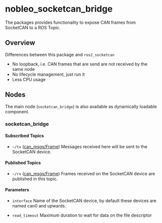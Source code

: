 <!--
Copyright (C) 2024 Nobleo Technology B.V.

SPDX-License-Identifier: Apache-2.0
-->

# nobleo_socketcan_bridge
The packages provides functionality to expose CAN frames from SocketCAN to a ROS Topic.

## Overview
Differences between this package and `ros2_socketcan`

- No loopback, i.e. CAN frames that are send are not received by the same node
- No lifecycle management, just run it
- Less CPU usage

## Nodes
The main node (`socketcan_bridge`) is also available as dynamically loadable component.

### socketcan_bridge

#### Subscribed Topics

* `~/tx` ([can_msgs/Frame])
  Messages received here will be sent to the SocketCAN device.

#### Published Topics
* `~/rx` ([can_msgs/Frame])
  Frames received on the SocketCAN device are published in this topic.

#### Parameters

* `interface`
  Name of the SocketCAN device, by default these devices are named can0 and upwards.
  
* `read_timeout`
  Maximum duration to wait for data on the file descriptor

[can_msgs/Frame]: https://github.com/ros-industrial/ros_canopen/blob/dashing-devel/can_msgs/msg/Frame.msg
